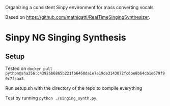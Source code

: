Organizing a consistent Sinpy environment for mass converting vocals

 Based on https://github.com/mathigatti/RealTimeSingingSynthesizer.

# Sinpy NG Singing Synthesis
## Setup

Tested on `docker pull python@sha256:c43926b6865b221fb6460da1e7e19de3143072fc6be8b64cb1e679f90c7fcaa3`.

Run setup.sh with the directory of the repo to compile everything

Test by running `python ./singing_synth.py`.
